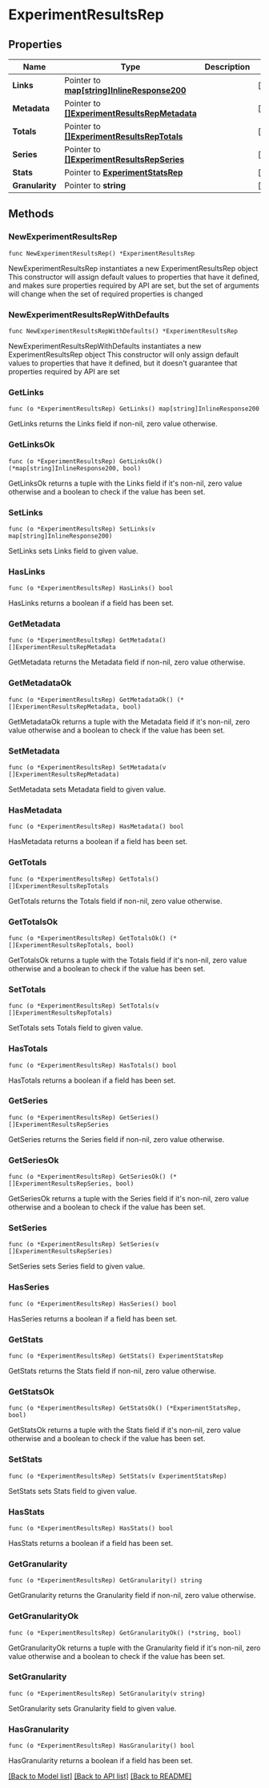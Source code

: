 # ExperimentResultsRep

## Properties

Name | Type | Description | Notes
------------ | ------------- | ------------- | -------------
**Links** | Pointer to [**map[string]InlineResponse200**](InlineResponse200.md) |  | [optional] 
**Metadata** | Pointer to [**[]ExperimentResultsRepMetadata**](ExperimentResultsRepMetadata.md) |  | [optional] 
**Totals** | Pointer to [**[]ExperimentResultsRepTotals**](ExperimentResultsRepTotals.md) |  | [optional] 
**Series** | Pointer to [**[]ExperimentResultsRepSeries**](ExperimentResultsRepSeries.md) |  | [optional] 
**Stats** | Pointer to [**ExperimentStatsRep**](ExperimentStatsRep.md) |  | [optional] 
**Granularity** | Pointer to **string** |  | [optional] 

## Methods

### NewExperimentResultsRep

`func NewExperimentResultsRep() *ExperimentResultsRep`

NewExperimentResultsRep instantiates a new ExperimentResultsRep object
This constructor will assign default values to properties that have it defined,
and makes sure properties required by API are set, but the set of arguments
will change when the set of required properties is changed

### NewExperimentResultsRepWithDefaults

`func NewExperimentResultsRepWithDefaults() *ExperimentResultsRep`

NewExperimentResultsRepWithDefaults instantiates a new ExperimentResultsRep object
This constructor will only assign default values to properties that have it defined,
but it doesn't guarantee that properties required by API are set

### GetLinks

`func (o *ExperimentResultsRep) GetLinks() map[string]InlineResponse200`

GetLinks returns the Links field if non-nil, zero value otherwise.

### GetLinksOk

`func (o *ExperimentResultsRep) GetLinksOk() (*map[string]InlineResponse200, bool)`

GetLinksOk returns a tuple with the Links field if it's non-nil, zero value otherwise
and a boolean to check if the value has been set.

### SetLinks

`func (o *ExperimentResultsRep) SetLinks(v map[string]InlineResponse200)`

SetLinks sets Links field to given value.

### HasLinks

`func (o *ExperimentResultsRep) HasLinks() bool`

HasLinks returns a boolean if a field has been set.

### GetMetadata

`func (o *ExperimentResultsRep) GetMetadata() []ExperimentResultsRepMetadata`

GetMetadata returns the Metadata field if non-nil, zero value otherwise.

### GetMetadataOk

`func (o *ExperimentResultsRep) GetMetadataOk() (*[]ExperimentResultsRepMetadata, bool)`

GetMetadataOk returns a tuple with the Metadata field if it's non-nil, zero value otherwise
and a boolean to check if the value has been set.

### SetMetadata

`func (o *ExperimentResultsRep) SetMetadata(v []ExperimentResultsRepMetadata)`

SetMetadata sets Metadata field to given value.

### HasMetadata

`func (o *ExperimentResultsRep) HasMetadata() bool`

HasMetadata returns a boolean if a field has been set.

### GetTotals

`func (o *ExperimentResultsRep) GetTotals() []ExperimentResultsRepTotals`

GetTotals returns the Totals field if non-nil, zero value otherwise.

### GetTotalsOk

`func (o *ExperimentResultsRep) GetTotalsOk() (*[]ExperimentResultsRepTotals, bool)`

GetTotalsOk returns a tuple with the Totals field if it's non-nil, zero value otherwise
and a boolean to check if the value has been set.

### SetTotals

`func (o *ExperimentResultsRep) SetTotals(v []ExperimentResultsRepTotals)`

SetTotals sets Totals field to given value.

### HasTotals

`func (o *ExperimentResultsRep) HasTotals() bool`

HasTotals returns a boolean if a field has been set.

### GetSeries

`func (o *ExperimentResultsRep) GetSeries() []ExperimentResultsRepSeries`

GetSeries returns the Series field if non-nil, zero value otherwise.

### GetSeriesOk

`func (o *ExperimentResultsRep) GetSeriesOk() (*[]ExperimentResultsRepSeries, bool)`

GetSeriesOk returns a tuple with the Series field if it's non-nil, zero value otherwise
and a boolean to check if the value has been set.

### SetSeries

`func (o *ExperimentResultsRep) SetSeries(v []ExperimentResultsRepSeries)`

SetSeries sets Series field to given value.

### HasSeries

`func (o *ExperimentResultsRep) HasSeries() bool`

HasSeries returns a boolean if a field has been set.

### GetStats

`func (o *ExperimentResultsRep) GetStats() ExperimentStatsRep`

GetStats returns the Stats field if non-nil, zero value otherwise.

### GetStatsOk

`func (o *ExperimentResultsRep) GetStatsOk() (*ExperimentStatsRep, bool)`

GetStatsOk returns a tuple with the Stats field if it's non-nil, zero value otherwise
and a boolean to check if the value has been set.

### SetStats

`func (o *ExperimentResultsRep) SetStats(v ExperimentStatsRep)`

SetStats sets Stats field to given value.

### HasStats

`func (o *ExperimentResultsRep) HasStats() bool`

HasStats returns a boolean if a field has been set.

### GetGranularity

`func (o *ExperimentResultsRep) GetGranularity() string`

GetGranularity returns the Granularity field if non-nil, zero value otherwise.

### GetGranularityOk

`func (o *ExperimentResultsRep) GetGranularityOk() (*string, bool)`

GetGranularityOk returns a tuple with the Granularity field if it's non-nil, zero value otherwise
and a boolean to check if the value has been set.

### SetGranularity

`func (o *ExperimentResultsRep) SetGranularity(v string)`

SetGranularity sets Granularity field to given value.

### HasGranularity

`func (o *ExperimentResultsRep) HasGranularity() bool`

HasGranularity returns a boolean if a field has been set.


[[Back to Model list]](../README.md#documentation-for-models) [[Back to API list]](../README.md#documentation-for-api-endpoints) [[Back to README]](../README.md)


